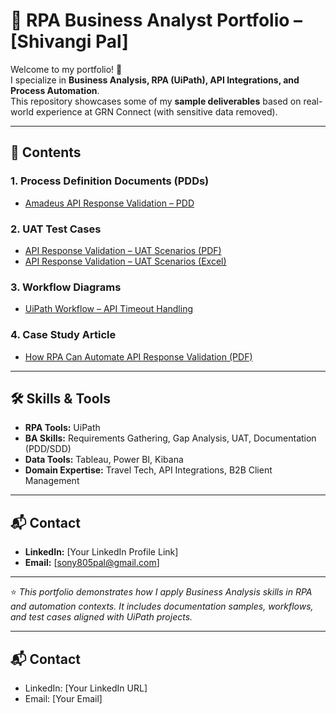 # 📂 RPA Business Analyst Portfolio – [Shivangi Pal]

Welcome to my portfolio! 👋  
I specialize in **Business Analysis, RPA (UiPath), API Integrations, and Process Automation**.  
This repository showcases some of my **sample deliverables** based on real-world experience at GRN Connect (with sensitive data removed).  

---

## 📑 Contents

### 1. Process Definition Documents (PDDs)
- [Amadeus API Response Validation – PDD](PDD/PDD_Amadeus_API_Response_Validation.pdf)

### 2. UAT Test Cases
- [API Response Validation – UAT Scenarios (PDF)](UAT/UAT_Scenarios_API_Validation.pdf)  
- [API Response Validation – UAT Scenarios (Excel)](UAT/UAT_Scenarios_API_Validation.xlsx)

### 3. Workflow Diagrams
- [UiPath Workflow – API Timeout Handling](Workflow/UiPath_API_Timeout_Workflow.png)

### 4. Case Study Article
- [How RPA Can Automate API Response Validation (PDF)](CaseStudy/Medium_Article_RPA_API_Validation.pdf)

---

## 🛠 Skills & Tools
- **RPA Tools:** UiPath  
- **BA Skills:** Requirements Gathering, Gap Analysis, UAT, Documentation (PDD/SDD)  
- **Data Tools:** Tableau, Power BI, Kibana  
- **Domain Expertise:** Travel Tech, API Integrations, B2B Client Management  

---

## 📬 Contact
- **LinkedIn:** [Your LinkedIn Profile Link]  
- **Email:** [sony805pal@gmail.com]  

---

⭐ *This portfolio demonstrates how I apply Business Analysis skills in RPA and automation contexts. It includes documentation samples, workflows, and test cases aligned with UiPath projects.*

---

## 📬 Contact
- LinkedIn: [Your LinkedIn URL]  
- Email: [Your Email]  
